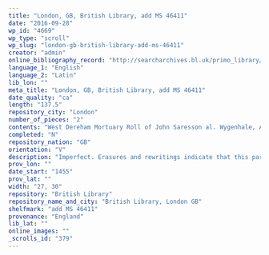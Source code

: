 ```yaml
---
title: "London, GB, British Library, add MS 46411"
date: "2016-09-28"
wp_id: "4669"
wp_type: "scroll"
wp_slug: "london-gb-british-library-add-ms-46411"
creator: "admin"
online_bibliography_record: "http://searcharchives.bl.uk/primo_library/libweb/action/display.do?tabs=detailsTab&ct=display&fn=search&doc=IAMS032-002102343&indx=10&recIds=IAMS032-002102343&recIdxs=9&elementId=9&renderMode=poppedOut&displayMode=full&frbrVersion=&dscnt=1&frbg=&scp.scps=scope%3A%28BL%29&tab=local&dstmp=1404160180383&srt=rank&mode=Basic&dum=true&vl(freeText0)=Cotton+Roll+II%2C+18&vid=IAMS_VU2"
language_1: "English"
language_2: "Latin"
lib_lon: ""
meta_title: "London, GB, British Library, add MS 46411"
date_quality: "ca"
length: "137.5"
repository_city: "London"
number_of_pieces: "2"
contents: "West Dereham Mortuary Roll of John Saresson al. Wygenhale, Abbot of the Premonstratensian Abbey of West Dereham, co. Norfolk."
completed: "N"
repository_nation: "GB"
orientation: "V"
description: "Imperfect. Erasures and rewritings indicate that this part of the roll, comprising the ornamental heading and encyclical letter of the original, with only a few endorsed tituli , was reused for subsequent abbots."
prov_lon: ""
date_start: "1455"
prov_lat: ""
width: "27, 30"
repository: "British Library"
repository_name_and_city: "British Library, London GB"
shelfmark: "add MS 46411"
provenance: "England"
lib_lat: ""
online_images: ""
_scrolls_id: "379"
---
```



